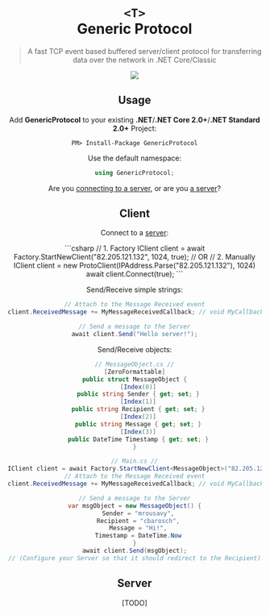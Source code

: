 <div align="center">
  <h1 align="center">
    <code class="rich-diff-level-one">&lt;T&gt;</code>
    <br/>
    Generic Protocol
  </h1>

  <blockquote align="center">A fast TCP event based buffered server/client protocol for transferring data over the network in .NET Core/Classic</blockquote>

  <p align="center">
    <a href="https://ci.appveyor.com/project/mrousavy/genericprotocol">
      <img src="https://ci.appveyor.com/api/projects/status/vlgt97f4bpgci6pj?svg=true">
    </a>
  </p>
<div/>

## Usage
Add **GenericProtocol** to your existing **.NET**/**.NET Core 2.0+**/**.NET Standard 2.0+** Project:
```
PM> Install-Package GenericProtocol
```

Use the default namespace:
```csharp
using GenericProtocol;
```

Are you [connecting to a server](#client), or are you [a server](#server)?


## Client
Connect to a [server](#server):
<div align="left"></div>
```csharp
// 1. Factory
IClient client = await Factory.StartNewClient<string>("82.205.121.132", 1024, true);
// OR
// 2. Manually
IClient client = new ProtoClient<string>(IPAddress.Parse("82.205.121.132"), 1024)
await client.Connect(true);
```

Send/Receive simple strings:
```csharp
// Attach to the Message Received event
client.ReceivedMessage += MyMessageReceivedCallback; // void MyCallback(string)

// Send a message to the Server
await client.Send("Hello server!");
```

Send/Receive objects:
```csharp
// MessageObject.cs //
[ZeroFormattable]
public struct MessageObject {
  [Index(0)]
  public string Sender { get; set; }
  [Index(1)]
  public string Recipient { get; set; }
  [Index(2)]
  public string Message { get; set; }
  [Index(3)]
  public DateTime Timestamp { get; set; }
}

// Main.cs //
IClient client = await Factory.StartNewClient<MessageObject>("82.205.121.132", 1024);
// Attach to the Message Received event
client.ReceivedMessage += MyMessageReceivedCallback; // void MyCallback(MessageObject)

// Send a message to the Server
var msgObject = new MessageObject() {
  Sender = "mrousavy",
  Recipient = "cbarosch",
  Message = "Hi!",
  Timestamp = DateTime.Now
}
await client.Send(msgObject);
// (Configure your Server so that it should redirect to the Recipient)
```

## Server
[TODO]
